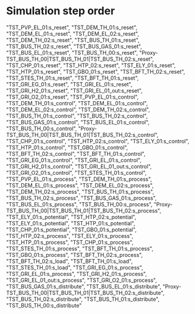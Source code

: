 # Simulation step order
"TST_PVP_EL_01:s_reset",
"TST_DEM_TH_01:s_reset",
"TST_DEM_EL_01:s_reset",
"TST_DEM_EL_02:s_reset",
"TST_DEM_TH_02:s_reset",
"TST_BUS_TH_01:s_reset",
"TST_BUS_TH_02:s_reset",
"TST_BUS_GAS_01:s_reset",
"TST_BUS_EL_01:s_reset",
"TST_BUS_TH_00:s_reset",
"Proxy-TST_BUS_TH_00|TST_BUS_TH_01|TST_BUS_TH_02:s_reset",
"TST_CHP_01:s_reset",
"TST_HTP_02:s_reset",
"TST_ELY_01:s_reset",
"TST_HTP_01:s_reset",
"TST_GBO_01:s_reset",
"TST_BFT_TH_02:s_reset",
"TST_STES_TH_01:s_reset",
"TST_BFT_TH_01:s_reset",
"TST_GRI_EG_01:s_reset",
"TST_GRI_EL_01:s_reset",
"TST_GRI_H2_01:s_reset",
"TST_GRI_EL_01_out:s_reset",
"TST_GRI_O2_01:s_reset",
"TST_PVP_EL_01:s_control",
"TST_DEM_TH_01:s_control",
"TST_DEM_EL_01:s_control",
"TST_DEM_EL_02:s_control",
"TST_DEM_TH_02:s_control",
"TST_BUS_TH_01:s_control",
"TST_BUS_TH_02:s_control",
"TST_BUS_GAS_01:s_control",
"TST_BUS_EL_01:s_control",
"TST_BUS_TH_00:s_control",
"Proxy-TST_BUS_TH_00|TST_BUS_TH_01|TST_BUS_TH_02:s_control",
"TST_CHP_01:s_control",
"TST_HTP_02:s_control",
"TST_ELY_01:s_control",
"TST_HTP_01:s_control",
"TST_GBO_01:s_control",
"TST_BFT_TH_02:s_control",
"TST_BFT_TH_01:s_control",
"TST_GRI_EG_01:s_control",
"TST_GRI_EL_01:s_control",
"TST_GRI_H2_01:s_control",
"TST_GRI_EL_01_out:s_control",
"TST_GRI_O2_01:s_control",
"TST_STES_TH_01:s_control",
"TST_PVP_EL_01:s_process",
"TST_DEM_TH_01:s_process",
"TST_DEM_EL_01:s_process",
"TST_DEM_EL_02:s_process",
"TST_DEM_TH_02:s_process",
"TST_BUS_TH_01:s_process",
"TST_BUS_TH_02:s_process",
"TST_BUS_GAS_01:s_process",
"TST_BUS_EL_01:s_process",
"TST_BUS_TH_00:s_process",
"Proxy-TST_BUS_TH_00|TST_BUS_TH_01|TST_BUS_TH_02:s_process",
"TST_ELY_01:s_potential",
"TST_HTP_02:s_potential",
"TST_ELY_01:s_potential",
"TST_HTP_01:s_potential",
"TST_CHP_01:s_potential",
"TST_GBO_01:s_potential",
"TST_HTP_02:s_process",
"TST_ELY_01:s_process",
"TST_HTP_01:s_process",
"TST_CHP_01:s_process",
"TST_STES_TH_01:s_process",
"TST_BFT_TH_01:s_process",
"TST_GBO_01:s_process",
"TST_BFT_TH_02:s_process",
"TST_BFT_TH_02:s_load",
"TST_BFT_TH_01:s_load",
"TST_STES_TH_01:s_load",
"TST_GRI_EG_01:s_process",
"TST_GRI_EL_01:s_process",
"TST_GRI_H2_01:s_process",
"TST_GRI_EL_01_out:s_process",
"TST_GRI_O2_01:s_process",
"TST_BUS_GAS_01:s_distribute",
"TST_BUS_EL_01:s_distribute",
"Proxy-TST_BUS_TH_00|TST_BUS_TH_01|TST_BUS_TH_02:s_distribute",
"TST_BUS_TH_02:s_distribute",
"TST_BUS_TH_01:s_distribute",
"TST_BUS_TH_00:s_distribute"
